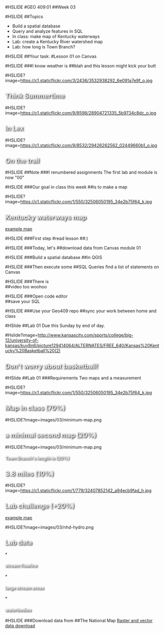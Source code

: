 #HSLIDE
#GEO 409:01
##Week 03

#HSLIDE
##Topics
* Build a spatial database
* Query and analyze features in SQL
* In class: make map of Kentucky waterways
* Lab: create a Kentucky River watershed map
* Lab: how long is Town Branch?

#HSLIDE
##Your task:
#Lesson 01
on Canvas

#HSLIDE
###I know weather is
##blah
and this lesson might kick your butt

#HSLIDE?image=https://c1.staticflickr.com/3/2436/3532938292_6e091a7e9f_o.jpg
<h2 style="color:#eee;text-shadow: 2px 2px 4px #000;">Think Summertime</h2>

#HSLIDE?image=https://c1.staticflickr.com/9/8598/28904721335_5b9734c8dc_o.jpg
<h2 style="color:#eee;text-shadow: 2px 2px 4px #000;">In Lex</h2>

#HSLIDE?image=https://c1.staticflickr.com/9/8532/29426262562_02449660b1_o.jpg
<h2 style="color:#eee;text-shadow: 2px 2px 4px #000;">On the trail</h2>

#HSLIDE
##Note
###I renumbered assignments
The first lab and module is now "00"

#HSLIDE
###Our goal in class this week
##is to make a map

#HSLIDE?image=https://c1.staticflickr.com/1/550/32506050195_34e2b75f64_k.jpg
<h2 style="color:#eee;text-shadow: 2px 2px 4px #000;">Kentucky waterways map</h2>
<a href="https://www.flickr.com/photos/28640579@N02/32506050195/in/dateposted-public/" target="_blank">example map</a>

#HSLIDE
###First step
#read lesson
##:)

#HSLIDE
###Today, let's
##download data
from Canvas module 01

#HSLIDE
###Build a spatial database
##in QGIS

#HSLIDE
###Then execute some 
##SQL Queries
find a list of statements on Canvas

#HSLIDE
###There is  
##video too
woohoo

#HSLIDE
###Open code editor  
##save your SQL

#HSLIDE
###Use your Geo409 repo
##sync
your work between home and class

#HSlide
##Lab 01
Due this Sunday by end of day.

#Hslide?image=http://www.kansascity.com/sports/college/big-12/university-of-kansas/kuy8n6/picture129414064/ALTERNATES/FREE_640/Kansas%20Kentucky%20Basketball%20(2)
<h2 style="color:#eee;text-shadow: 2px 2px 4px #000;">Don't worry about basketball!</h2>

#HSlide
##Lab 01
###Requirements
Two maps and a measurement


#HSLIDE?image=https://c1.staticflickr.com/1/550/32506050195_34e2b75f64_k.jpg
<h2 style="color:#eee;text-shadow: 2px 2px 4px #000;">Map in class (70%)</h2>

#HSLIDE?image=images/03/minimum-map.png
<h2 style="color:#eee;text-shadow: 2px 2px 4px #000;">a minimal second map (20%)</h2>

#HSLIDE?image=images/03/minimum-map.png
<h4 style="color:#eee;text-shadow: 2px 2px 4px #000;">Town Branch's length is (20%)</h4>
<h2 style="color:#eee;text-shadow: 2px 2px 4px #000;">3.8 miles (10%)</h2>


#HSLIDE?image=https://c1.staticflickr.com/1/779/32407852142_a94ecb9fad_h.jpg
<h2 style="color:#eee;text-shadow: 2px 2px 4px #000;">Lab challenge (+20%)</h2>
<a href="https://www.flickr.com/photos/28640579@N02/32407852142/in/dateposted-public/" target="_blank">example map</a>

#HSLIDE?image=images/03/nhd-hydro.png
<h2 style="color:#eee;text-shadow: 2px 2px 4px #000;">Lab data</h2>
* <h4 style="color:#eee;text-shadow: 2px 2px 4px #000;">stream flowline</h4>
* <h4 style="color:#eee;text-shadow: 2px 2px 4px #000;">large stream areas</h4>
* <h4 style="color:#eee;text-shadow: 2px 2px 4px #000;">waterbodies</h4>


#HSLIDE
###Download data from
##The National Map
<a href="https://viewer.nationalmap.gov/basic/" target="_blank">Raster and vector data download</a>

